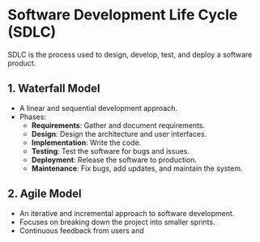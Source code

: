 # Software Development Life Cycle (SDLC)

SDLC is the process used to design, develop, test, and deploy a software product.

## 1. Waterfall Model

- A linear and sequential development approach.
- Phases:
  - **Requirements**: Gather and document requirements.
  - **Design**: Design the architecture and user interfaces.
  - **Implementation**: Write the code.
  - **Testing**: Test the software for bugs and issues.
  - **Deployment**: Release the software to production.
  - **Maintenance**: Fix bugs, add updates, and maintain the system.

## 2. Agile Model

- An iterative and incremental approach to software development.
- Focuses on breaking down the project into smaller sprints.
- Continuous feedback from users and

```

```
